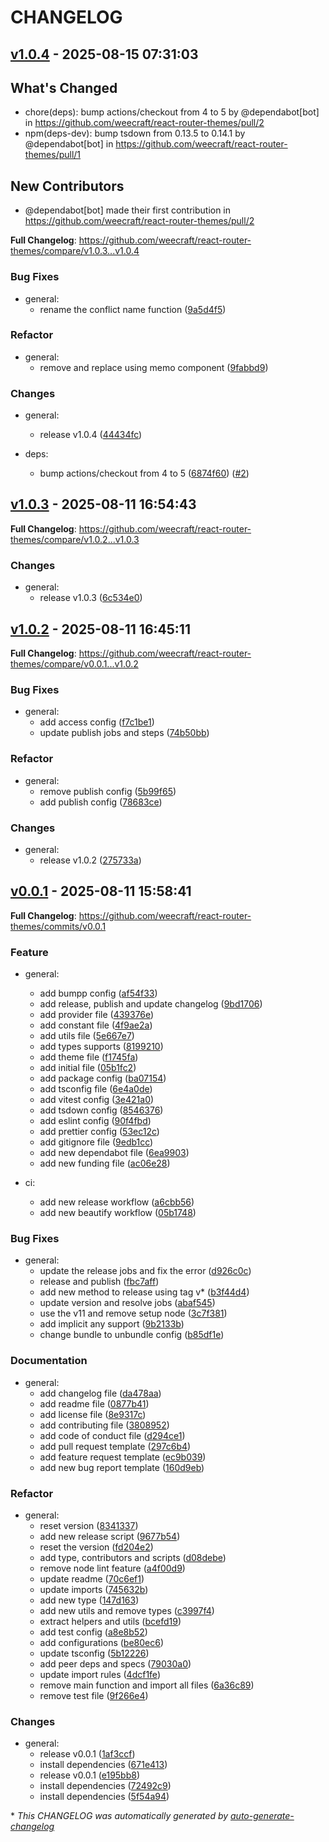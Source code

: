 # CHANGELOG

## [v1.0.4](https://github.com/weecraft/react-router-themes/releases/tag/v1.0.4) - 2025-08-15 07:31:03

## What's Changed
* chore(deps): bump actions/checkout from 4 to 5 by @dependabot[bot] in https://github.com/weecraft/react-router-themes/pull/2
* npm(deps-dev): bump tsdown from 0.13.5 to 0.14.1 by @dependabot[bot] in https://github.com/weecraft/react-router-themes/pull/1

## New Contributors
* @dependabot[bot] made their first contribution in https://github.com/weecraft/react-router-themes/pull/2

**Full Changelog**: https://github.com/weecraft/react-router-themes/compare/v1.0.3...v1.0.4

### Bug Fixes

- general:
  - rename the conflict name function ([9a5d4f5](https://github.com/weecraft/react-router-themes/commit/9a5d4f5b35a045151aadef28377d8321e071a872))

### Refactor

- general:
  - remove and replace using memo component ([9fabbd9](https://github.com/weecraft/react-router-themes/commit/9fabbd9f8832cfe668063b34625e88034494e925))

###  Changes

- general:
  - release v1.0.4 ([44434fc](https://github.com/weecraft/react-router-themes/commit/44434fc4b08dfd1d1d79b898351a6bb2bf114987))

- deps:
  - bump actions/checkout from 4 to 5 ([6874f60](https://github.com/weecraft/react-router-themes/commit/6874f60b8c401989e78999b47938e68ef4ffbb54)) ([#2](https://github.com/weecraft/react-router-themes/pull/2))

## [v1.0.3](https://github.com/weecraft/react-router-themes/releases/tag/v1.0.3) - 2025-08-11 16:54:43

**Full Changelog**: https://github.com/weecraft/react-router-themes/compare/v1.0.2...v1.0.3

###  Changes

- general:
  - release v1.0.3 ([6c534e0](https://github.com/weecraft/react-router-themes/commit/6c534e04b08c935ee09b0f3ec41d21c620a925b1))

## [v1.0.2](https://github.com/weecraft/react-router-themes/releases/tag/v1.0.2) - 2025-08-11 16:45:11

**Full Changelog**: https://github.com/weecraft/react-router-themes/compare/v0.0.1...v1.0.2

### Bug Fixes

- general:
  - add access config ([f7c1be1](https://github.com/weecraft/react-router-themes/commit/f7c1be18e59e9d867e1dd76090a56f306cd76ab4))
  - update publish jobs and steps ([74b50bb](https://github.com/weecraft/react-router-themes/commit/74b50bb2fb9bd81fbaa5a4e19ead4ac295c0af1a))

### Refactor

- general:
  - remove publish config ([5b99f65](https://github.com/weecraft/react-router-themes/commit/5b99f6501f54cf31cba1438292ae41df72f0a448))
  - add publish config ([78683ce](https://github.com/weecraft/react-router-themes/commit/78683ce54b9e0d9eba1c348c47864f9b9fd1b43d))

###  Changes

- general:
  - release v1.0.2 ([275733a](https://github.com/weecraft/react-router-themes/commit/275733a792a72a7a3f945775c243071137466e97))

## [v0.0.1](https://github.com/weecraft/react-router-themes/releases/tag/v0.0.1) - 2025-08-11 15:58:41

**Full Changelog**: https://github.com/weecraft/react-router-themes/commits/v0.0.1

### Feature

- general:
  - add bumpp config ([af54f33](https://github.com/weecraft/react-router-themes/commit/af54f336497da0db1c8d41e230c125b021028013))
  - add release, publish and update changelog ([9bd1706](https://github.com/weecraft/react-router-themes/commit/9bd17068496378541ae88452effd88f7fce75d41))
  - add provider file ([439376e](https://github.com/weecraft/react-router-themes/commit/439376ef210dcda33c54c0d42be64705342be5e4))
  - add constant file ([4f9ae2a](https://github.com/weecraft/react-router-themes/commit/4f9ae2a14f76fc402189424fcd1d46a792fe60f0))
  - add utils file ([5e667e7](https://github.com/weecraft/react-router-themes/commit/5e667e7a9d8fc87cbf9c74cc8b9e0630a17cfeca))
  - add types supports ([8199210](https://github.com/weecraft/react-router-themes/commit/81992102e3e29fdc4498c66d29d25f0ca4d5231a))
  - add theme file ([f1745fa](https://github.com/weecraft/react-router-themes/commit/f1745fadb700ad9ed38b7eac4d00ce38cad7c889))
  - add initial file ([05b1fc2](https://github.com/weecraft/react-router-themes/commit/05b1fc22b6f767a330e41c80f97b15e924468f53))
  - add package config ([ba07154](https://github.com/weecraft/react-router-themes/commit/ba07154d100693d4975a0f9073e96a173973bf94))
  - add tsconfig file ([6e4a0de](https://github.com/weecraft/react-router-themes/commit/6e4a0de115f19e8c36baccbd154fcc0448a6e6d7))
  - add vitest config ([3e421a0](https://github.com/weecraft/react-router-themes/commit/3e421a0661c2f220a4165ba3218487ea5e3b92cc))
  - add tsdown config ([8546376](https://github.com/weecraft/react-router-themes/commit/8546376389e4ca34e9eb591049ef7c131eb9a2f5))
  - add eslint config ([90f4fbd](https://github.com/weecraft/react-router-themes/commit/90f4fbd289883fac6b1b6701aba84ad9b3563b26))
  - add prettier config ([53ec12c](https://github.com/weecraft/react-router-themes/commit/53ec12c1e2d26254b72423b4cb089d7b7c25efa9))
  - add gitignore file ([9edb1cc](https://github.com/weecraft/react-router-themes/commit/9edb1cc2db77a661b6d9e3bf8866cd83bc71dd96))
  - add new dependabot file ([6ea9903](https://github.com/weecraft/react-router-themes/commit/6ea99039025786340f06371582de02b572288459))
  - add new funding file ([ac06e28](https://github.com/weecraft/react-router-themes/commit/ac06e2885879087c0e20a275478f322c51e2e916))

- ci:
  - add new release workflow ([a6cbb56](https://github.com/weecraft/react-router-themes/commit/a6cbb56069b94149323e94fa8508d992b8b8c21d))
  - add new beautify workflow ([05b1748](https://github.com/weecraft/react-router-themes/commit/05b1748a11eed9d6b653617a080e10036dc6bdd5))

### Bug Fixes

- general:
  - update the release jobs and fix the error ([d926c0c](https://github.com/weecraft/react-router-themes/commit/d926c0c8bc707c3cff0f563daca685bfd9262714))
  - release and publish ([fbc7aff](https://github.com/weecraft/react-router-themes/commit/fbc7affd64c12a5903505bfd14c9ca81e44ea0aa))
  - add new method to release using tag v* ([b3f44d4](https://github.com/weecraft/react-router-themes/commit/b3f44d4539b2d8ec4c927abe7c472cc78ea0cae4))
  - update version and resolve jobs ([abaf545](https://github.com/weecraft/react-router-themes/commit/abaf5452ba9b9d6f62aec0d70b1f82909e3f2b70))
  - use the v11 and remove setup node ([3c7f381](https://github.com/weecraft/react-router-themes/commit/3c7f381978fe54b4987238fa231fa90111608fde))
  - add implicit any support ([9b2133b](https://github.com/weecraft/react-router-themes/commit/9b2133be41b8ac5ef0c6b79d77c07dfd42baed3b))
  - change bundle to unbundle config ([b85df1e](https://github.com/weecraft/react-router-themes/commit/b85df1e87140f71d7d3afe9adeee8bfc71d9033c))

### Documentation

- general:
  - add changelog file ([da478aa](https://github.com/weecraft/react-router-themes/commit/da478aaebc295c8c0e1661627de92960bb74077a))
  - add readme file ([0877b41](https://github.com/weecraft/react-router-themes/commit/0877b41a6e9a3495524c589c10b26eb50cb78aa6))
  - add license file ([8e9317c](https://github.com/weecraft/react-router-themes/commit/8e9317c05f4638ec8ea276038e2f49ad44da5475))
  - add contributing file ([3808952](https://github.com/weecraft/react-router-themes/commit/38089527fed64ca476b2d3aaa5df8f120fc35adc))
  - add code of conduct file ([d294ce1](https://github.com/weecraft/react-router-themes/commit/d294ce1070356659c03cf63983610b98da74b753))
  - add pull request template ([297c6b4](https://github.com/weecraft/react-router-themes/commit/297c6b4562d0cfc7da338342189879e292f240d0))
  - add feature request template ([ec9b039](https://github.com/weecraft/react-router-themes/commit/ec9b03940187ebe510d1a1ae5044fc28b765500c))
  - add new bug report template ([160d9eb](https://github.com/weecraft/react-router-themes/commit/160d9ebfcc2a9e24dbc8dfbb7791ee7c21d2fd21))

### Refactor

- general:
  - reset version ([8341337](https://github.com/weecraft/react-router-themes/commit/8341337a967b4ca90ac2a6146cc48c313bf38932))
  - add new release script ([9677b54](https://github.com/weecraft/react-router-themes/commit/9677b54cfa302f4a76c691c0ff0fbb68a40e8aab))
  - reset the version ([fd204e2](https://github.com/weecraft/react-router-themes/commit/fd204e275ee6c5ea6b8d55070cadbaf9b4f2d15f))
  - add type, contributors and scripts ([d08debe](https://github.com/weecraft/react-router-themes/commit/d08debe99f64d8476da3d38250645bea8d504685))
  - remove node lint feature ([a4f00d9](https://github.com/weecraft/react-router-themes/commit/a4f00d941d4c5442ce9ff4ca8aba2ca1c73aee0b))
  - update readme ([70c6ef1](https://github.com/weecraft/react-router-themes/commit/70c6ef11024fa057dc0420b139f335862937ac7c))
  - update imports ([745632b](https://github.com/weecraft/react-router-themes/commit/745632bfe8ce193a47dd43f12489177381dce12b))
  - add new type ([147d163](https://github.com/weecraft/react-router-themes/commit/147d16372546ff1e3020f2b48981e6f64b2ac878))
  - add new utils and remove types ([c3997f4](https://github.com/weecraft/react-router-themes/commit/c3997f44fb8002682acee4d5a8be0f9a6a138c2c))
  - extract helpers and utils ([bcefd19](https://github.com/weecraft/react-router-themes/commit/bcefd19352fb026fa64d405b5e8e57f76ed7bf66))
  - add test config ([a8e8b52](https://github.com/weecraft/react-router-themes/commit/a8e8b524fc75a5f10d7c136e765449ba77908927))
  - add configurations ([be80ec6](https://github.com/weecraft/react-router-themes/commit/be80ec62fc07c1519a3957c8a83fa15e7b6f9c3f))
  - update tsconfig ([5b12226](https://github.com/weecraft/react-router-themes/commit/5b12226f7ab40d980392d9edabc168b6d255b5c5))
  - add peer deps and specs ([79030a0](https://github.com/weecraft/react-router-themes/commit/79030a08293aff293d7358b933b330cf38bf199e))
  - update import rules ([4dcf1fe](https://github.com/weecraft/react-router-themes/commit/4dcf1fe0fddb51fc7f77c257af34046f70eb8487))
  - remove main function and import all files ([6a36c89](https://github.com/weecraft/react-router-themes/commit/6a36c8985eddbb23de0552a96cc3b3b3bdf01602))
  - remove test file ([9f266e4](https://github.com/weecraft/react-router-themes/commit/9f266e47de86bbc046825d3d8e94fd327f5d0f4a))

###  Changes

- general:
  - release v0.0.1 ([1af3ccf](https://github.com/weecraft/react-router-themes/commit/1af3ccf388d8b705ff3dcee099dbf899834cdd59))
  - install dependencies ([671e413](https://github.com/weecraft/react-router-themes/commit/671e413e0a73c0f5de6f993305ecc3285cdd46a2))
  - release v0.0.1 ([e195bb8](https://github.com/weecraft/react-router-themes/commit/e195bb82b62bf453f66378a16eff14fd46304e29))
  - install dependencies ([72492c9](https://github.com/weecraft/react-router-themes/commit/72492c9e8b0c3dd364cf037cd7b4c4d848bf9d9c))
  - install dependencies ([5f54a94](https://github.com/weecraft/react-router-themes/commit/5f54a94bcc3b206f5adeec89729b6e3627b34638))

\* *This CHANGELOG was automatically generated by [auto-generate-changelog](https://github.com/BobAnkh/auto-generate-changelog)*
